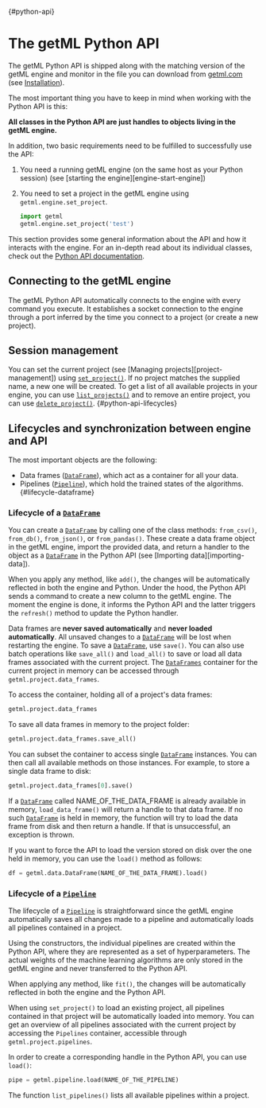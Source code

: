 [](){#python-api}
# The getML Python API

The getML Python API is shipped along with the matching version of the getML engine and monitor in the file you can download from [getml.com](https://getml.com) (see [Installation](importing_data)).

The most important thing you have to keep in mind when working with the Python API is this:

**All classes in the Python API are just handles to objects living in the getML engine.**

In addition, two basic requirements need to be fulfilled to successfully use the API:

1. You need a running getML engine (on the same host as your Python session) (see [starting the engine][engine-start-engine])
2. You need to set a project in the getML engine using `getml.engine.set_project`.

   ```python
   import getml
   getml.engine.set_project('test')
    ```
This section provides some general information about the API and how it interacts with the engine. For an in-depth read about its individual classes, check out the [Python API documentation](python_api).

## Connecting to the getML engine

The getML Python API automatically connects to the engine with every command you execute. It establishes a socket connection to the engine through a port inferred by the time you connect to a project (or create a new project).

## Session management

You can set the current project (see [Managing projects][project-management]) using [`set_project()`](getml/engine/set_project). If no project matches the supplied name, a new one will be created. To get a list of all available projects in your engine, you can use [`list_projects()`](getml/engine/list_projects) and to remove an entire project, you can use [`delete_project()`](getml/engine/delete_project).
[](){#python-api-lifecycles}
## Lifecycles and synchronization between engine and API

The most important objects are the following:

- Data frames ([`DataFrame`](getml/data/DataFrame)), which act as a container for all your data.
- Pipelines ([`Pipeline`](getml/pipeline/Pipeline)), which hold the trained states of the algorithms.
[](){#lifecycle-dataframe}
### Lifecycle of a [`DataFrame`](getml/data/DataFrame)

You can create a [`DataFrame`](getml/data/DataFrame) by calling one of the class methods: `from_csv()`, `from_db()`, `from_json()`, or `from_pandas()`. These create a data frame object in the getML engine, import the provided data, and return a handler to the object as a [`DataFrame`](getml/data/DataFrame) in the Python API (see [Importing data][importing-data]).

When you apply any method, like `add()`, the changes will be automatically reflected in both the engine and Python. Under the hood, the Python API sends a command to create a new column to the getML engine. The moment the engine is done, it informs the Python API and the latter triggers the `refresh()` method to update the Python handler.

Data frames are **never saved automatically** and **never loaded automatically**. All unsaved changes to a [`DataFrame`](getml/data/DataFrame) will be lost when restarting the engine. To save a [`DataFrame`](getml/data/DataFrame), use `save()`. You can also use batch operations like `save_all()` and `load_all()` to save or load all data frames associated with the current project. The [`DataFrames`](getml/data/DataFrames) container for the current project in memory can be accessed through `getml.project.data_frames`.

To access the container, holding all of a project's data frames:

```python
getml.project.data_frames
```
To save all data frames in memory to the project folder:

```python
getml.project.data_frames.save_all()
```

You can subset the container to access single [`DataFrame`](getml/data/DataFrame) instances. You can then call all available methods on those instances. For example, to store a single data frame to disk:
```python
getml.project.data_frames[0].save()

```
If a [`DataFrame`](getml/data/DataFrame) called NAME_OF_THE_DATA_FRAME is already available in memory, `load_data_frame()` will return a handle to that data frame. If no such [`DataFrame`](getml/data/DataFrame) is held in memory, the function will try to load the data frame from disk and then return a handle. If that is unsuccessful, an exception is thrown.

If you want to force the API to load the version stored on disk over the one held in memory, you can use the `load()` method as follows:

```python
df = getml.data.DataFrame(NAME_OF_THE_DATA_FRAME).load()
```
### Lifecycle of a [`Pipeline`](getml/pipeline/Pipeline)

The lifecycle of a [`Pipeline`](getml/pipeline/Pipeline) is straightforward since the getML engine automatically saves all changes made to a pipeline and automatically loads all pipelines contained in a project.

Using the constructors, the individual pipelines are created within the Python API, where they are represented as a set of hyperparameters. The actual weights of the machine learning algorithms are only stored in the getML engine and never transferred to the Python API.

When applying any method, like `fit()`, the changes will be automatically reflected in both the engine and the Python API.

When using `set_project()` to load an existing project, all pipelines contained in that project will be automatically loaded into memory. You can get an overview of all pipelines associated with the current project by accessing the `Pipelines` container, accessible through `getml.project.pipelines`.

In order to create a corresponding handle in the Python API, you can use `load()`:
```python
pipe = getml.pipeline.load(NAME_OF_THE_PIPELINE)
```
The function `list_pipelines()` lists all available pipelines within a project.
